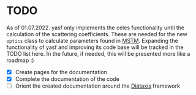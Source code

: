 # TODO
As of 01.07.2022. yasf only implements the celes functionality until the calculation of the scattering coefficients.
These are needed for the new `optics` class to calculate parameters found in [MSTM](https://www.eng.auburn.edu/~dmckwski/scatcodes/).
Expanding the functionality of yasf and improving its code base will be tracked in the TODO list here.
In the future, if needed, this will be presented more like a roadmap :)

- [x] Create pages for the documentation
- [x] Complete the documentation of the code
- [ ] Orient the created documentation around the [Diátaxis](https://diataxis.fr/) framework